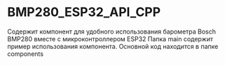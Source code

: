 # BMP280_ESP32_API_CPP
Содержит компонент для удобного использования барометра Bosch BMP280 вместе с микроконтроллером ESP32
Папка main содержит пример использования компонента.
Основной код находится в папке components
